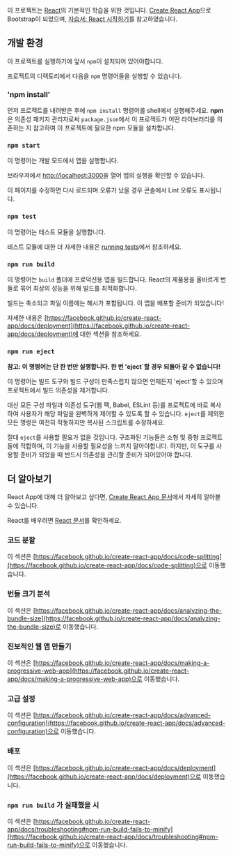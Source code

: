 이 프로젝트는 [React](https://ko.reactjs.org/)의 기본적인 학습을 위한 것입니다. [Create React App](https://github.com/facebook/create-react-app)으로 Bootstrap이 되었으며, [자습서: React 시작하기](https://ko.reactjs.org/tutorial/tutorial.html)를 참고하였습니다.

## 개발 환경

이 프로젝트를 실행하기에 앞서 `npm`이 설치되어 있어야합니다.

프로젝트의 디렉토리에서 다음을 `npm` 명령어들을 실행할 수 있습니다.

### 'npm install'

먼저 프로젝트를 내려받은 후에 `npm install` 명령어를 shell에서 실행해주세요. **npm**은 의존성 패키지 관리자로써 `package.json`에서 이 프로젝트가 어떤 라이브러리를 의존하는 지 참고하여 이 프로젝트에 필요한 npm 모듈을 설치합니다.

### `npm start`

이 명령어는 개발 모드에서 앱을 실행합니다.

브라우저에서 [http://localhost:3000](http://localhost:3000)을 열어 앱의 실행을 확인할 수 있습니다.

이 페이지를 수정하면 다시 로드되며 오류가 났을 경우 콘솔에서 Lint 오류도 표시됩니다.

### `npm test`

이 명령어는 테스트 모듈을 실행합니다.

테스트 모듈에 대한 더 자세한 내용은 [running tests](https://facebook.github.io/create-react-app/docs/running-tests)에서 참조하세요.

### `npm run build`

이 명령어는 `build` 폴더에 프로덕션용 앱을 빌드합니다. React의 제품용을 올바르게 번들로 묶어 최상의 성능을 위해 빌드를 최적화합니다.

빌드는 축소되고 파일 이름에는 해시가 포함됩니다. 이 앱을 배포할 준비가 되었습니다!

자세한 내용은 [https://facebook.github.io/create-react-app/docs/deployment](https://facebook.github.io/create-react-app/docs/deployment)에 대한 섹션을 참조하세요.

### `npm run eject`

**참고: 이 명령어는 단 한 번만 실행합니다. 한 번 'eject`할 경우 되돌아 갈 수 없습니다!**

이 명령어는 빌드 도구와 빌드 구성이 만족스럽지 않으면 언제든지 'eject'할 수 있으며 프로젝트에서 빌드 의존성을 제거합니다.

대신 모든 구성 파일과 의존성 도구(웹 팩, Babel, ESLint 등)를 프로젝트에 바로 복사하여 사용자가 해당 파일을 완벽하게 제어할 수 있도록 할 수 있습니다.
`eject`를 제외한 모든 명령은 여전히 작동하지만 복사된 스크립트를 수정하세요. 

절대 `eject`를 사용할 필요가 없을 것입니다. 구조화된 기능들은 소형 및 중형 프로젝트들에 적합하며, 이 기능을 사용할 필요성을 느끼지 말아야합니다. 하지만, 이 도구를 사용할 준비가 되었을 때 반드시 의존성을 관리할 준비가 되어있어야 합니다.

## 더 알아보기

React App에 대해 더 알아보고 싶다면, [Create React App 문서](https://facebook.github.io/create-react-app/docs/getting-started)에서 자세히 알아볼 수 있습니다.

React를 배우려면 [React 문서](https://reactjs.org/)를 확인하세요.

### 코드 분할

이 섹션은 [https://facebook.github.io/create-react-app/docs/code-splitting](https://facebook.github.io/create-react-app/docs/code-splitting)으로 이동했습니다.

### 번들 크기 분석

이 섹션은 [https://facebook.github.io/create-react-app/docs/analyzing-the-bundle-size](https://facebook.github.io/create-react-app/docs/analyzing-the-bundle-size)로 이동했습니다.

### 진보적인 웹 앱 만들기

이 섹션은 [https://facebook.github.io/create-react-app/docs/making-a-progressive-web-app](https://facebook.github.io/create-react-app/docs/making-a-progressive-web-app)으로 이동했습니다.

### 고급 설정

이 섹션은 [https://facebook.github.io/create-react-app/docs/advanced-configuration](https://facebook.github.io/create-react-app/docs/advanced-configuration)으로 이동했습니다.

### 배포

이 섹션은 [https://facebook.github.io/create-react-app/docs/deployment](https://facebook.github.io/create-react-app/docs/deployment)으로 이동했습니다.

### `npm run build` 가 실패했을 시

이 섹션은 [https://facebook.github.io/create-react-app/docs/troubleshooting#npm-run-build-fails-to-minify](https://facebook.github.io/create-react-app/docs/troubleshooting#npm-run-build-fails-to-minify)으로 이동했습니다.
